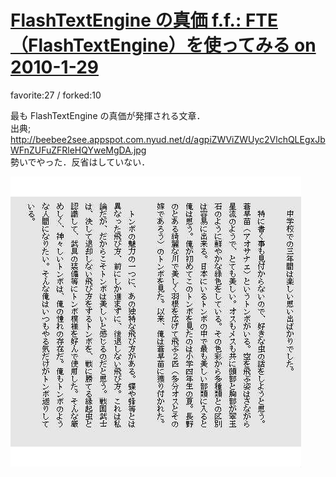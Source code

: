 # [FlashTextEngine の真価 f.f.: FTE（FlashTextEngine）を使ってみる on 2010-1-29](http://wonderfl.net/c/9Z86)

favorite:27 / forked:10

最も FlashTextEngine の真価が発揮される文章．  
出典; http://beebee2see.appspot.com.nyud.net/d/agpiZWViZWUyc2VlchQLEgxJbWFnZUFuZFRleHQYweMgDA.jpg  
勢いでやった．反省はしていない．

![thumbnail](./thumbnail.jpg)
